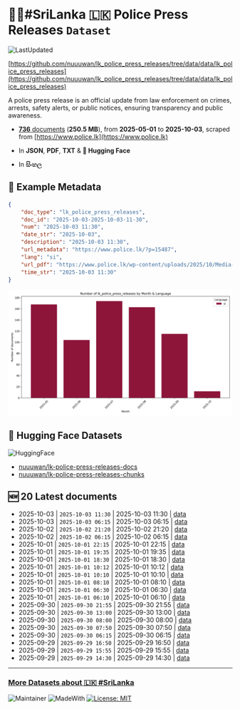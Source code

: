 # 👮‍♂️#SriLanka 🇱🇰 Police Press Releases `Dataset`

![LastUpdated](https://img.shields.io/badge/last_updated-2025--10--04_16:18:13-green)

[https://github.com/nuuuwan/lk_police_press_releases/tree/data/data/lk_police_press_releases](https://github.com/nuuuwan/lk_police_press_releases/tree/data/data/lk_police_press_releases)

A police press release is an official update from law enforcement on crimes, arrests, safety alerts, or public notices, ensuring transparency and public awareness.

- [**736** documents](https://github.com/nuuuwan/lk_police_press_releases/tree/data/data/lk_police_press_releases) (**250.5 MB**), from **2025-05-01** to **2025-10-03**, scraped from [https://www.police.lk](https://www.police.lk)

- In **JSON**, **PDF**, **TXT** & **🤗 Hugging Face**

- In **සිංහල**

## 📝 Example Metadata

```json
{
    "doc_type": "lk_police_press_releases",
    "doc_id": "2025-10-03-2025-10-03-11-30",
    "num": "2025-10-03 11:30",
    "date_str": "2025-10-03",
    "description": "2025-10-03 11:30",
    "url_metadata": "https://www.police.lk/?p=15487",
    "lang": "si",
    "url_pdf": "https://www.police.lk/wp-content/uploads/2025/10/Media-on-2025.10.03-at-1130.pdf",
    "time_str": "2025-10-03 11:30"
}
```

![Chart](https://raw.githubusercontent.com/nuuuwan/lk_police_press_releases/refs/heads/data/data/lk_police_press_releases/docs_by_month_and_lang.png)

## 🤗 Hugging Face Datasets

![HuggingFace](https://img.shields.io/badge/-HuggingFace-FDEE21?style=for-the-badge&logo=HuggingFace)

- [nuuuwan/lk-police-press-releases-docs](https://huggingface.co/datasets/nuuuwan/lk-police-press-releases-docs)
- [nuuuwan/lk-police-press-releases-chunks](https://huggingface.co/datasets/nuuuwan/lk-police-press-releases-chunks)

## 🆕 20 Latest documents

- 2025-10-03 | `2025-10-03 11:30` | 2025-10-03 11:30 | [data](https://github.com/nuuuwan/lk_police_press_releases/tree/data/data/lk_police_press_releases/2020s/2025/2025-10-03-2025-10-03-11-30)
- 2025-10-03 | `2025-10-03 06:15` | 2025-10-03 06:15 | [data](https://github.com/nuuuwan/lk_police_press_releases/tree/data/data/lk_police_press_releases/2020s/2025/2025-10-03-2025-10-03-06-15)
- 2025-10-02 | `2025-10-02 21:20` | 2025-10-02 21:20 | [data](https://github.com/nuuuwan/lk_police_press_releases/tree/data/data/lk_police_press_releases/2020s/2025/2025-10-02-2025-10-02-21-20)
- 2025-10-02 | `2025-10-02 06:15` | 2025-10-02 06:15 | [data](https://github.com/nuuuwan/lk_police_press_releases/tree/data/data/lk_police_press_releases/2020s/2025/2025-10-02-2025-10-02-06-15)
- 2025-10-01 | `2025-10-01 22:15` | 2025-10-01 22:15 | [data](https://github.com/nuuuwan/lk_police_press_releases/tree/data/data/lk_police_press_releases/2020s/2025/2025-10-01-2025-10-01-22-15)
- 2025-10-01 | `2025-10-01 19:35` | 2025-10-01 19:35 | [data](https://github.com/nuuuwan/lk_police_press_releases/tree/data/data/lk_police_press_releases/2020s/2025/2025-10-01-2025-10-01-19-35)
- 2025-10-01 | `2025-10-01 18:30` | 2025-10-01 18:30 | [data](https://github.com/nuuuwan/lk_police_press_releases/tree/data/data/lk_police_press_releases/2020s/2025/2025-10-01-2025-10-01-18-30)
- 2025-10-01 | `2025-10-01 10:12` | 2025-10-01 10:12 | [data](https://github.com/nuuuwan/lk_police_press_releases/tree/data/data/lk_police_press_releases/2020s/2025/2025-10-01-2025-10-01-10-12)
- 2025-10-01 | `2025-10-01 10:10` | 2025-10-01 10:10 | [data](https://github.com/nuuuwan/lk_police_press_releases/tree/data/data/lk_police_press_releases/2020s/2025/2025-10-01-2025-10-01-10-10)
- 2025-10-01 | `2025-10-01 08:10` | 2025-10-01 08:10 | [data](https://github.com/nuuuwan/lk_police_press_releases/tree/data/data/lk_police_press_releases/2020s/2025/2025-10-01-2025-10-01-08-10)
- 2025-10-01 | `2025-10-01 06:30` | 2025-10-01 06:30 | [data](https://github.com/nuuuwan/lk_police_press_releases/tree/data/data/lk_police_press_releases/2020s/2025/2025-10-01-2025-10-01-06-30)
- 2025-10-01 | `2025-10-01 06:10` | 2025-10-01 06:10 | [data](https://github.com/nuuuwan/lk_police_press_releases/tree/data/data/lk_police_press_releases/2020s/2025/2025-10-01-2025-10-01-06-10)
- 2025-09-30 | `2025-09-30 21:55` | 2025-09-30 21:55 | [data](https://github.com/nuuuwan/lk_police_press_releases/tree/data/data/lk_police_press_releases/2020s/2025/2025-09-30-2025-09-30-21-55)
- 2025-09-30 | `2025-09-30 13:00` | 2025-09-30 13:00 | [data](https://github.com/nuuuwan/lk_police_press_releases/tree/data/data/lk_police_press_releases/2020s/2025/2025-09-30-2025-09-30-13-00)
- 2025-09-30 | `2025-09-30 08:00` | 2025-09-30 08:00 | [data](https://github.com/nuuuwan/lk_police_press_releases/tree/data/data/lk_police_press_releases/2020s/2025/2025-09-30-2025-09-30-08-00)
- 2025-09-30 | `2025-09-30 07:50` | 2025-09-30 07:50 | [data](https://github.com/nuuuwan/lk_police_press_releases/tree/data/data/lk_police_press_releases/2020s/2025/2025-09-30-2025-09-30-07-50)
- 2025-09-30 | `2025-09-30 06:15` | 2025-09-30 06:15 | [data](https://github.com/nuuuwan/lk_police_press_releases/tree/data/data/lk_police_press_releases/2020s/2025/2025-09-30-2025-09-30-06-15)
- 2025-09-29 | `2025-09-29 16:50` | 2025-09-29 16:50 | [data](https://github.com/nuuuwan/lk_police_press_releases/tree/data/data/lk_police_press_releases/2020s/2025/2025-09-29-2025-09-29-16-50)
- 2025-09-29 | `2025-09-29 15:55` | 2025-09-29 15:55 | [data](https://github.com/nuuuwan/lk_police_press_releases/tree/data/data/lk_police_press_releases/2020s/2025/2025-09-29-2025-09-29-15-55)
- 2025-09-29 | `2025-09-29 14:30` | 2025-09-29 14:30 | [data](https://github.com/nuuuwan/lk_police_press_releases/tree/data/data/lk_police_press_releases/2020s/2025/2025-09-29-2025-09-29-14-30)

---

### [More Datasets about 🇱🇰 #SriLanka](https://github.com/nuuuwan/lk_datasets)

![Maintainer](https://img.shields.io/badge/maintainer-nuuuwan-red)
![MadeWith](https://img.shields.io/badge/made_with-python-blue)
[![License: MIT](https://img.shields.io/badge/License-MIT-yellow.svg)](https://opensource.org/licenses/MIT)
